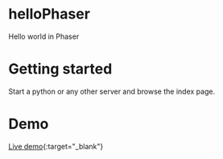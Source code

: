 # helloPhaser
Hello world in Phaser


# Getting started

Start a python or any other server and browse the index page.

# Demo

[Live demo](https://bhaskarmac.github.io/helloPhaser/){:target="_blank"}
